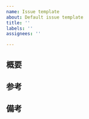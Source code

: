 ```yaml
---
name: Issue template
about: Default issue template
title: ''
labels: ''
assignees: ''

---
```


## 概要
<!-- このIssueの概要を記載 -->

## 参考
<!-- バグであれば当該のログを、機能実装であればイメージ図などを記載 -->

## 備考
<!-- その他通達事項 -->
